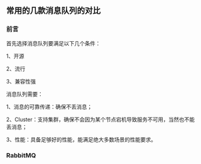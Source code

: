 ## 常用的几款消息队列的对比

### 前言

首先选择消息队列要满足以下几个条件：  

1、开源   

2、流行  

3、兼容性强   

消息队列需要：  

1、消息的可靠传递：确保不丢消息；   

2、Cluster：支持集群，确保不会因为某个节点宕机导致服务不可用，当然也不能丢消息；   

3、性能：具备足够好的性能，能满足绝大多数场景的性能要求。   

### RabbitMQ



